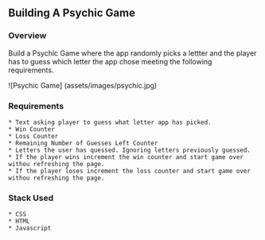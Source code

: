 ## Building A Psychic Game

### Overview
Build a Psychic Game where the app randomly picks a lettter and the player has to guess which letter the app chose meeting the following requirements.

![Psychic Game] (assets/images/psychic.jpg)

### Requirements
	* Text asking player to guess what letter app has picked.
	* Win Counter
	* Loss Counter
	* Remaining Number of Guesses Left Counter
	* Letters the user has quessed. Ignoring letters previously guessed.
	* If the player wins increment the win counter and start game over withou refreshing the page.
	* If the player loses increment the loss counter and start game over withou refreshing the page.

### Stack Used
	* CSS
	* HTML
	* Javascript